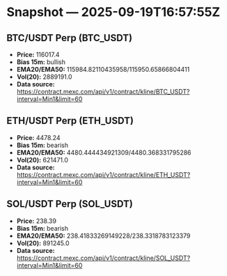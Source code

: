 # Snapshot — 2025-09-19T16:57:55Z

## BTC/USDT Perp (BTC_USDT)
- **Price:** 116017.4
- **Bias 15m:** bullish
- **EMA20/EMA50:** 115984.82110435958/115950.65866804411
- **Vol(20):** 2889191.0
- **Data source:** https://contract.mexc.com/api/v1/contract/kline/BTC_USDT?interval=Min1&limit=60

## ETH/USDT Perp (ETH_USDT)
- **Price:** 4478.24
- **Bias 15m:** bearish
- **EMA20/EMA50:** 4480.444434921309/4480.368331795286
- **Vol(20):** 621471.0
- **Data source:** https://contract.mexc.com/api/v1/contract/kline/ETH_USDT?interval=Min1&limit=60

## SOL/USDT Perp (SOL_USDT)
- **Price:** 238.39
- **Bias 15m:** bearish
- **EMA20/EMA50:** 238.41833269149228/238.3318783123379
- **Vol(20):** 891245.0
- **Data source:** https://contract.mexc.com/api/v1/contract/kline/SOL_USDT?interval=Min1&limit=60
